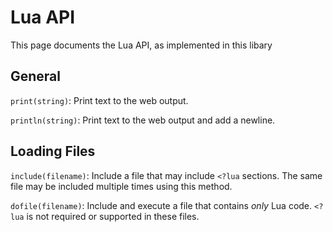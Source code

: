 # Lua API

This page documents the Lua API, as implemented in this libary

## General

`print(string)`: Print text to the web output.

`println(string)`: Print text to the web output and add a newline.


## Loading Files

`include(filename)`: Include a file that may include `<?lua` sections.
The same file may be included multiple times using this method.

`dofile(filename)`: Include and execute a file that contains _only_ Lua
code. `<?lua` is not required or supported in these files.
